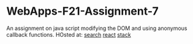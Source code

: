 # WebApps-F21-Assignment-7
An assignment on java script modifying the DOM and using anonymous callback functions.
HOsted at:
[search](https://44-563-webapps-f21.github.io/webapps-f21-assignment-7-Sbennett99/search.html)
[react](https://44-563-webapps-f21.github.io/webapps-f21-assignment-7-Sbennett99/react.html)
[stack](https://44-563-webapps-f21.github.io/webapps-f21-assignment-7-Sbennett99/stack.html)
